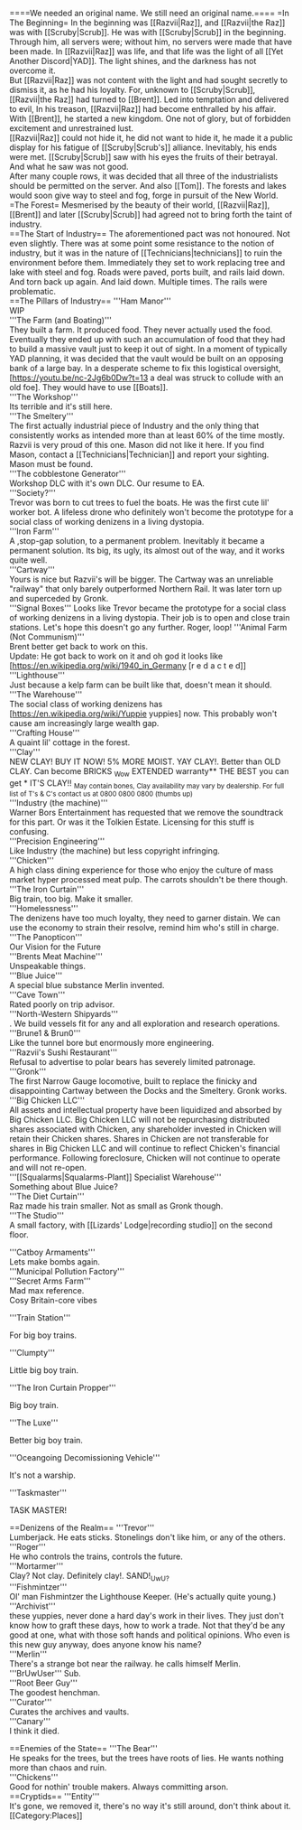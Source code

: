 ====We needed an original name. We still need an original name.====
=In The Beginning=
In the beginning was [[Razvii|Raz]], and [[Razvii|the Raz]] was with [[Scruby|Scrub]]. He was with [[Scruby|Scrub]] in the beginning. Through him, all servers were; without him, no servers were made that have been made. In [[Razvii|Raz]] was life, and that life was the light of all [[Yet Another Discord|YAD]]. The light shines, and the darkness has not overcome it. <br />
But [[Razvii|Raz]] was not content with the light and had sought secretly to dismiss it, as he had his loyalty. For, unknown to [[Scruby|Scrub]], [[Razvii|the Raz]] had turned to [[Brent]]. Led into temptation and delivered to evil, In his treason, [[Razvii|Raz]] had become enthralled by his affair. With [[Brent]], he started a new kingdom. One not of glory, but of forbidden excitement and unrestrained lust. <br />
[[Razvii|Raz]] could not hide it, he did not want to hide it, he made it a public display for his fatigue of [[Scruby|Scrub's]] alliance. Inevitably, his ends were met. [[Scruby|Scrub]] saw with his eyes the fruits of their betrayal. And what he saw was not good. <br />
After many couple rows, it was decided that all three of the industrialists should be permitted on the server. And also [[Tom]]. The forests and lakes would soon give way to steel and fog, forge in pursuit of the New World. <br />
=The Forest=
Mesmerised by the beauty of their world, [[Razvii|Raz]], [[Brent]] and later [[Scruby|Scrub]] had agreed not to bring forth the taint of industry. <br />
==The Start of Industry==
The aforementioned pact was not honoured. Not even slightly. There was at some point some resistance to the notion of industry, but it was in the nature of [[Technicians|technicians]] to ruin the environment before them. Immediately they set to work replacing tree and lake with steel and fog. Roads were paved, ports built, and rails laid down. And torn back up again. And laid down. Multiple times. The rails were problematic. <br />
==The Pillars of Industry==
'''Ham Manor'''<br />
WIP <br />
'''The Farm (and Boating)'''<br />
They built a farm. It produced food. They never actually used the food. Eventually they ended up with such an accumulation of food that they had to build a massive vault just to keep it out of sight. In a moment of typically YAD planning, it was decided that the vault would be built on an opposing bank of a large bay. In a desperate scheme to fix this logistical oversight, [https://youtu.be/nc-2Jg6b0Dw?t=13 a deal was struck to collude with an old foe]. They would have to use [[Boats]]. <br />
'''The Workshop'''<br />
Its terrible and it's still here. <br />
'''The Smeltery'''<br />
The first actually industrial piece of Industry and the only thing that consistently works as intended more than at least 60% of the time mostly. Razvii is very proud of this one. Mason did not like it here. If you find Mason, contact a [[Technicians|Technician]] and report your sighting. Mason must be found. <br />
'''The cobblestone Generator'''<br />
Workshop DLC with it's own DLC. Our resume to EA. <br />
'''Society?'''<br />
Trevor was born to cut trees to fuel the boats. He was the first cute lil' worker bot. A lifeless drone who definitely won't become the prototype for a social class of working denizens in a living dystopia. <br />
'''Iron Farm'''<br />
A ,stop-gap solution, to a permanent problem. Inevitably it became a permanent solution. Its big, its ugly, its almost out of the way, and it works quite well. <br />
'''Cartway'''<br />
Yours is nice but Razvii's will be bigger. The Cartway was an unreliable "railway" that only barely outperformed Northern Rail. It was later torn up and superceded by Gronk.<br />
'''Signal Boxes'''
Looks like Trevor became the prototype for a social class of working denizens in a living dystopia. Their job is to open and close train stations. Let's hope this doesn't go any further. Roger, loop!
'''Animal Farm (Not Communism)'''<br />
Brent better get back to work on this. <br />
Update: He got back to work on it and oh god it looks like [https://en.wikipedia.org/wiki/1940_in_Germany <nowiki>[r e d a c t e d]</nowiki>] <br />
'''Lighthouse'''<br />
Just because a kelp farm can be built like that, doesn't mean it should. <br />
'''The Warehouse'''<br />
The social class of working denizens has [https://en.wikipedia.org/wiki/Yuppie yuppies] now. This probably won't cause am increasingly large wealth gap. <br />
'''Crafting House''' <br />
A quaint lil' cottage in the forest. <br />
'''Clay'''<br />
NEW CLAY! BUY IT NOW! 5% MORE MOIST. YAY CLAY!. Better than OLD CLAY. Can become BRICKS <sub>Wow</sub> EXTENDED warranty** THE BEST you can get * IT'S CLAY!! <sub>May contain bones, Clay availability may vary by dealership. For full list of T's & C's contact us at 0800 0800 0800 (thumbs up)</sub> <br />
'''Industry (the machine)'''<br />
Warner Bors Entertainment has requested that we remove the soundtrack for this part. Or was it the Tolkien Estate. Licensing for this stuff is confusing. <br />
'''Precision Engineering'''<br />
Like Industry (the machine) but less copyright infringing. <br />
'''Chicken'''<br />
A high class dining experience for those who enjoy the culture of mass market hyper processed meat pulp. The carrots shouldn't be there though. <br />
'''The Iron Curtain''' <br />
Big train, too big. Make it smaller. <br />
'''Homelessness'''<br />
The denizens have too much loyalty, they need to garner distain. We can use the economy to strain their resolve, remind him who's still in charge. <br />
'''The Panopticon''' <br />
Our Vision for the Future <br />
'''Brents Meat Machine''' <br />
Unspeakable things. <br />
'''Blue Juice''' <br />
A special blue substance Merlin invented. <br />
'''Cave Town''' <br />
Rated poorly on trip advisor.<br />
'''North-Western Shipyards''' <br />. We build vessels fit for any and all exploration and research operations. <br />
'''Brune1 & Brun0''' <br />
Like the tunnel bore but enormously more engineering. <br />
'''Razvii's Sushi Restaurant''' <br />
Refusal to advertise to polar bears has severely limited patronage. <br />
'''Gronk''' <br />
The first Narrow Gauge locomotive, built to replace the finicky and disappointing Cartway between the Docks and the Smeltery. Gronk works. <br />
'''Big Chicken LLC''' <br />
All assets and intellectual property have been liquidized and absorbed by Big Chicken LLC. Big Chicken LLC will not be repurchasing distributed shares associated with Chicken, any shareholder invested in Chicken will retain their Chicken shares. Shares in Chicken are not transferable for shares in Big Chicken LLC and will continue to reflect Chicken's financial performance. Following foreclosure, Chicken will not continue to operate and will not re-open. <br />
'''[[Squalarms|Squalarms-Plant]] Specialist Warehouse''' <br />
Something about Blue Juice? <br />
'''The Diet Curtain''' <br />
Raz made his train smaller. Not as small as Gronk though. <br />
'''The Studio''' <br />
A small factory, with [[Lizards' Lodge|recording studio]] on the second floor.

'''Catboy Armaments''' <br />
Lets make bombs again. <br />
'''Municipal Pollution Factory''' <br />
'''Secret Arms Farm''' <br />
Mad max reference.<br />
Cosy Britain-core vibes 

'''Train Station'''

For big boy trains.

'''Clumpty'''

Little big boy train.

'''The Iron Curtain Propper'''

Big boy train.

'''The Luxe'''

Better big boy train.

'''Oceangoing Decomissioning Vehicle'''

It's not a warship.

'''Taskmaster'''

TASK MASTER!<br />
<!-- ____________________________________________________________________________________________________________________________________ -->
==Denizens of the Realm==
'''Trevor'''<br />
Lumberjack. He eats sticks. Stonelings don't like him, or any of the others.<br />
'''Roger''' <br />
He who controls the trains, controls the future. <br />
'''Mortarmer''' <br />
Clay? Not clay. Definitely clay!. SAND!<sub>UwU?</sub> <br />
'''Fishmintzer''' <br />
Ol' man Fishmintzer the Lighthouse Keeper. (He's actually quite young.) <br />
'''Archivist''' <br />
these yuppies, never done a hard day's work in their lives. They just don't know how to graft these days, how to work a trade. Not that they'd be any good at one, what with those soft hands and political opinions. Who even is this new guy anyway, does anyone know his name? <br />
'''Merlin''' <br />
There's a strange bot near the railway. he calls himself Merlin.<!--I met a strange bot near the railway; he called himself "Merlin". He told me about his wife, and how he'd do anything to see her smile. She didn't love him, he knew from the start. That bloke at the loan office always had her attention. He reckoned if he just had more income he could afford to make her happy. He saw an ad in the paper, an aristocrat had found new land and was franchising vendors of exotic goods. Apparently he took a loan to get himself on board, but it was all a sham. The new land wasn't, it was connected by land up north. It's ironic really, the same man that took the love of his wife sold him a loan that took his future. He says he lost everything, his wife ran off and cut all ties, taking his son with her. But he thinks his son ended up here, working somewhere close. He wants to find him, but to his son he's a disgrace.--> <br />
'''BrUwUser'''
Sub. <br />
'''Root Beer Guy''' <br />
The goodest henchman. <br />
'''Curator''' <br />
Curates the archives and vaults. <br />
'''Canary''' <br />
I think it died. <br />
<!-- ==Controversies==
'''The New World''' <br />
<br />
-->
==Enemies of the State==
'''The Bear''' <br />
He speaks for the trees, but the trees have roots of lies. He wants nothing more than chaos and ruin. <br />
'''Chickens''' <br />
Good for nothin' trouble makers. Always committing arson. <br />
==Cryptids==
'''Entity''' <br />
It's gone, we removed it, there's no way it's still around, don't think about it.
[[Category:Places]]
